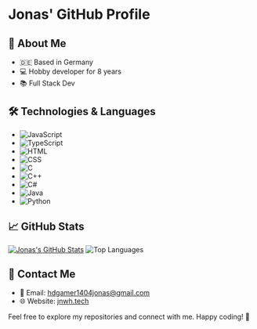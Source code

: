 # Jonas' GitHub Profile

## 🚀 About Me
- 🇩🇪 Based in Germany
- 💻 Hobby developer for 8 years
- 📚 Full Stack Dev

## 🛠️ Technologies & Languages
- ![JavaScript](https://img.shields.io/badge/-JavaScript-F7DF1E?logo=javascript&logoColor=white)
- ![TypeScript](https://img.shields.io/badge/-TypeScript-3178C6?logo=typescript&logoColor=white)
- ![HTML](https://img.shields.io/badge/-HTML5-E34F26?logo=html5&logoColor=white)
- ![CSS](https://img.shields.io/badge/-CSS3-1572B6?logo=css3&logoColor=white)
- ![C](https://img.shields.io/badge/-C-00599C?logo=c&logoColor=white)
- ![C++](https://img.shields.io/badge/-C++-00599C?logo=c%2B%2B&logoColor=white)
- ![C#](https://img.shields.io/badge/-C%23-239120?logo=c-sharp&logoColor=white)
- ![Java](https://img.shields.io/badge/-Java-007396?logo=java&logoColor=white)
- ![Python](https://img.shields.io/badge/-Python-3776AB?logo=python&logoColor=white)

## 📈 GitHub Stats
[![Jonas's GitHub Stats](https://github-readme-stats.vercel.app/api?username=hdgamer1404jonas&show_icons=true&count_private=true&hide=issues&theme=dracula)](https://github.com/hdgamer1404jonas)
![Top Languages](https://github-readme-stats.vercel.app/api/top-langs/?username=hdgamer1404Jonas&layout=compact&langs_count=8&theme=dracula)

## 📧 Contact Me
- 📧 Email: [hdgamer1404jonas@gmail.com](mailto:hdgamer1404jonas@gmail.com)
- 🌐 Website: [jnwh.tech](https://jnwh.tech)

Feel free to explore my repositories and connect with me. Happy coding! 🚀
